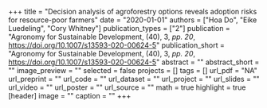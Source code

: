 +++
title = "Decision analysis of agroforestry options reveals adoption risks for resource-poor farmers"
date = "2020-01-01"
authors = ["Hoa Do", "Eike Luedeling", "Cory Whitney"]
publication_types = ["2"]
publication = "Agronomy for Sustainable Development, (40), 3, _pp. 20_, https://doi.org/10.1007/s13593-020-00624-5"
publication_short = "Agronomy for Sustainable Development, (40), 3, _pp. 20_, https://doi.org/10.1007/s13593-020-00624-5"
abstract = ""
abstract_short = ""
image_preview = ""
selected = false
projects = []
tags = []
url_pdf = "NA"
url_preprint = ""
url_code = ""
url_dataset = ""
url_project = ""
url_slides = ""
url_video = ""
url_poster = ""
url_source = ""
math = true
highlight = true
[header]
image = ""
caption = ""
+++
